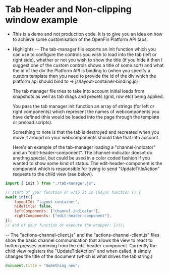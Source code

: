 # Tab Header and Non-clipping window example

- This is a demo and not production code. It is to give you an idea on how to achieve some customisation of the OpenFin Platform API tabs.
- Highlights
  -- The tab-manager file exports an init function which you can use to configure the controls you wish to load into the tab (left or right side), whether or not you wish to show the title (if you hide it then I suggest one of the custom controls shows a title of some sort) and what the id of the div the Platform API is binding to (when you specify a custom template then you need to provide the id of the div which the platform api should bind to -> js/layout-container-binding.js)

  The tab manager file tries to take into account initial loads from snapshots as well as tab drags and presets (grid, row etc) being applied.

  You pass the tab manager init function an array of strings (for left or right components) which represent the names of webcomponents you have defined (this would be loaded into the page through the template or preload scripts).

  Something to note is that the tab is destroyed and recreated when you move it around so your webcomponents should take that into account.

  Here's an example of the tab-manager loading a "channel-indicator" and an "edit-header-component". The channel-indicator doesnt do anythng special, but could be used in a color coded fashion if you wanted to show some kind of status. The edit-header-component is the component which is responsible for trying to send "UpdateTitleAction" requests to the child view (see below).

```javascript
import { init } from "./tab-manager.js";

// start of your function or wrap it in (async function () {
await init({
	layoutId: "layout-container",
	hideTitle: false,
	leftComponents: ["channel-indicator"],
	rightComponents: ["edit-header-component"],
});
// end of your function or execute the wrapper: })();
```

-- The "actions-channel-client.js" and the "actions-channel-client.js" files show the basic channel communication that allows the view to react to button presses comming from the edit-header-component. Currently the child view registers the "UpdateTitleAction" and when called, it simply changes the title of the document (which is what drives the tab string.)

```javascript
document.title = "Something new";
```
